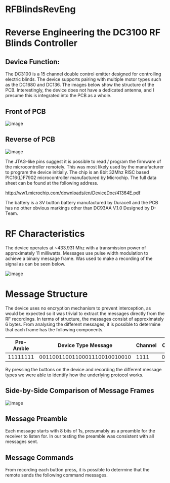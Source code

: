 # RFBlindsRevEng

Reverse Engineering the DC3100 RF Blinds Controller
==================

Device Function:
------------
The DC3100 is a 15 channel double control emitter designed for controlling electric blinds. The device supports pairing with multiple motor types such as the DC1680 and DC136. The images below show the structure of the PCB. Interestingly, the device does not have a dedicated antenna, and I presume this is integrated into the PCB as a whole.

Front of PCB
-----------
![image](https://user-images.githubusercontent.com/83759501/153846638-e266a4c1-e03b-44d0-939b-0448fe73ca73.png)

Reverse of PCB
-----------
![image](https://user-images.githubusercontent.com/83759501/153846796-b7e0524b-0b61-4ec2-a649-af44f661eba2.png)

The JTAG-like pins suggest it is possible to read / program the firmware of the microcontroller remotely. This was most likely used by the manufacturer to program the device initially. The chip is an 8bit 32Mhz RISC based PIC16(L)F7902 microcontroller manufactured by Microchip. The full data sheet can be found at the following address.

http://ww1.microchip.com/downloads/en/DeviceDoc/41364E.pdf

The battery is a 3V button battery manufactured by Duracell and the PCB has no other obvious markings other than DC93AA V.1.0 Designed by D-Team.

RF Characteristics
==================

The device operates at ~433.931 Mhz with a transmission power of approximately 11 milliwatts. Messages use pulse width modulation to achieve a binary message frame. Was used to make a recording of the signal as can be seen below.

![image](https://user-images.githubusercontent.com/83759501/153846953-0a664756-1707-4f72-98c4-64c03659e274.png)

Message Structure
=================

The device uses no encryption mechanism to prevent interception, as would be expected so it was trivial to extract the messages directly from the RF recordings. In terms of structure, the messages consist of approximately 6 bytes. From analysing the different messages, it is possible to determine that each frame has the following components.

| Pre-Amble | Device Type Message | Channel | Command |
| --- | ----------- | --------- | ------- | 
| 11111111 | 0011001100110001110010010010 | 1111 | 01010101 | 

By pressing the buttons on the device and recording the different message types we were able to identify how the underlying protocol works.

Side-by-Side Comparison of Message Frames
------------
![image](https://user-images.githubusercontent.com/83759501/153847361-01b67dac-1e2b-48d5-a365-f118d2d76209.png)


Message Preamble
-----------

Each message starts with 8 bits of 1s, presumably as a preamble for the receiver to listen for. In our testing the preamble was consistent with all messages sent.

Message Commands
------------

From recording each button press, it is possible to determine that the remote sends the following command messages.







